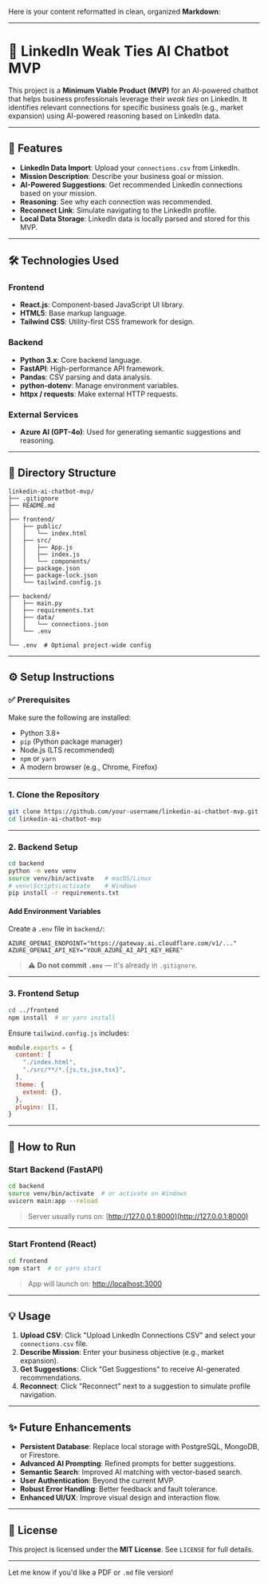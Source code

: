 Here is your content reformatted in clean, organized **Markdown**:

---

# 📎 LinkedIn Weak Ties AI Chatbot MVP

This project is a **Minimum Viable Product (MVP)** for an AI-powered chatbot that helps business professionals leverage their *weak ties* on LinkedIn. It identifies relevant connections for specific business goals (e.g., market expansion) using AI-powered reasoning based on LinkedIn data.

---

## 🚀 Features

* **LinkedIn Data Import**: Upload your `connections.csv` from LinkedIn.
* **Mission Description**: Describe your business goal or mission.
* **AI-Powered Suggestions**: Get recommended LinkedIn connections based on your mission.
* **Reasoning**: See why each connection was recommended.
* **Reconnect Link**: Simulate navigating to the LinkedIn profile.
* **Local Data Storage**: LinkedIn data is locally parsed and stored for this MVP.

---

## 🛠️ Technologies Used

### Frontend

* **React.js**: Component-based JavaScript UI library.
* **HTML5**: Base markup language.
* **Tailwind CSS**: Utility-first CSS framework for design.

### Backend

* **Python 3.x**: Core backend language.
* **FastAPI**: High-performance API framework.
* **Pandas**: CSV parsing and data analysis.
* **python-dotenv**: Manage environment variables.
* **httpx / requests**: Make external HTTP requests.

### External Services

* **Azure AI (GPT-4o)**: Used for generating semantic suggestions and reasoning.

---

## 📂 Directory Structure

```
linkedin-ai-chatbot-mvp/
├── .gitignore
├── README.md
│
├── frontend/              
│   ├── public/            
│   │   └── index.html
│   ├── src/               
│   │   ├── App.js         
│   │   ├── index.js       
│   │   └── components/    
│   ├── package.json       
│   ├── package-lock.json  
│   └── tailwind.config.js 
│
├── backend/               
│   ├── main.py
│   ├── requirements.txt
│   ├── data/
│   │   └── connections.json 
│   └── .env               
│
└── .env  # Optional project-wide config
```

---

## ⚙️ Setup Instructions

### ✅ Prerequisites

Make sure the following are installed:

* Python 3.8+
* `pip` (Python package manager)
* Node.js (LTS recommended)
* `npm` or `yarn`
* A modern browser (e.g., Chrome, Firefox)

---

### 1. Clone the Repository

```bash
git clone https://github.com/your-username/linkedin-ai-chatbot-mvp.git
cd linkedin-ai-chatbot-mvp
```

---

### 2. Backend Setup

```bash
cd backend
python -m venv venv
source venv/bin/activate   # macOS/Linux
# venv\Scripts\activate    # Windows
pip install -r requirements.txt
```

#### Add Environment Variables

Create a `.env` file in `backend/`:

```env
AZURE_OPENAI_ENDPOINT="https://gateway.ai.cloudflare.com/v1/..."
AZURE_OPENAI_API_KEY="YOUR_AZURE_AI_API_KEY_HERE"
```

> ⚠️ **Do not commit `.env`** — it's already in `.gitignore`.

---

### 3. Frontend Setup

```bash
cd ../frontend
npm install  # or yarn install
```

Ensure `tailwind.config.js` includes:

```js
module.exports = {
  content: [
    "./index.html",
    "./src/**/*.{js,ts,jsx,tsx}",
  ],
  theme: {
    extend: {},
  },
  plugins: [],
}
```

---

## 🚀 How to Run

### Start Backend (FastAPI)

```bash
cd backend
source venv/bin/activate  # or activate on Windows
uvicorn main:app --reload
```

> Server usually runs on: [http://127.0.0.1:8000](http://127.0.0.1:8000)

---

### Start Frontend (React)

```bash
cd frontend
npm start  # or yarn start
```

> App will launch on: [http://localhost:3000](http://localhost:3000)

---

## 💡 Usage

1. **Upload CSV**: Click "Upload LinkedIn Connections CSV" and select your `connections.csv` file.
2. **Describe Mission**: Enter your business objective (e.g., market expansion).
3. **Get Suggestions**: Click "Get Suggestions" to receive AI-generated recommendations.
4. **Reconnect**: Click "Reconnect" next to a suggestion to simulate profile navigation.

---

## ✨ Future Enhancements

* **Persistent Database**: Replace local storage with PostgreSQL, MongoDB, or Firestore.
* **Advanced AI Prompting**: Refined prompts for better suggestions.
* **Semantic Search**: Improved AI matching with vector-based search.
* **User Authentication**: Beyond the current MVP.
* **Robust Error Handling**: Better feedback and fault tolerance.
* **Enhanced UI/UX**: Improve visual design and interaction flow.

---

## 📄 License

This project is licensed under the **MIT License**. See `LICENSE` for full details.

---

Let me know if you'd like a PDF or `.md` file version!
